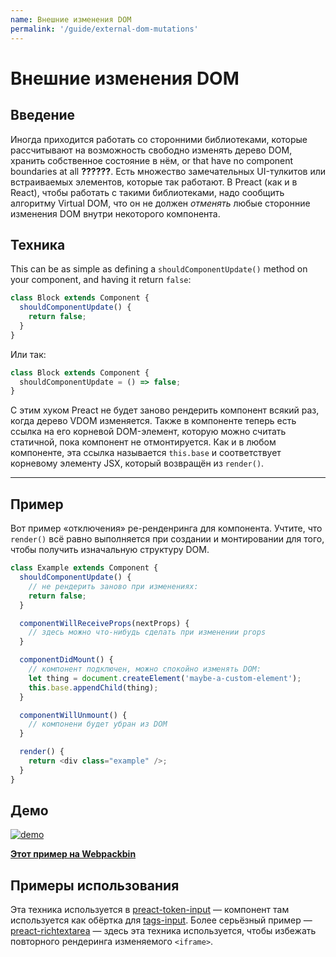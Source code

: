 ```yaml
---
name: Внешние изменения DOM
permalink: '/guide/external-dom-mutations'
---
```


# Внешние изменения DOM


## Введение

Иногда приходится работать со сторонними библиотеками, которые рассчитывают на возможность свободно изменять дерево DOM, хранить собственное состояние в нём, or that have no component boundaries at all **??????**. Есть множество замечательных UI-тулкитов или встраиваемых элементов, которые так работают. В Preact (как и в React), чтобы работать с такими библиотеками, надо сообщить алгоритму Virtual DOM, что он не должен _отменять_ любые сторонние изменения DOM внутри некоторого компонента.


## Техника

This can be as simple as defining a `shouldComponentUpdate()` method on your component, and having it return `false`:

```js
class Block extends Component {
  shouldComponentUpdate() {
    return false;
  }
}
```

Или так:

```js
class Block extends Component {
  shouldComponentUpdate = () => false;
}
```

С этим хуком Preact не будет заново рендерить компонент всякий раз, когда дерево VDOM изменяется. Также в компоненте теперь есть ссылка на его корневой DOM-элемент, которую можно считать статичной, пока компонент не отмонтируется. Как и в любом компоненте, эта ссылка называется `this.base` и соответствует корневому элементу JSX, который возвращён из `render()`.

---

## Пример

Вот пример «отключения» ре-ренденринга для компонента. Учтите, что `render()` всё равно выполняется при создании и монтировании для того, чтобы получить изначальную структуру DOM.

```js
class Example extends Component {
  shouldComponentUpdate() {
    // не рендерить заново при изменениях:
    return false;
  }

  componentWillReceiveProps(nextProps) {
    // здесь можно что-нибудь сделать при изменении props
  }

  componentDidMount() {
    // компонент подключен, можно спокойно изменять DOM:
    let thing = document.createElement('maybe-a-custom-element');
    this.base.appendChild(thing);
  }

  componentWillUnmount() {
    // компонени будет убран из DOM
  }

  render() {
    return <div class="example" />;
  }
}
```


## Демо

[![demo](https://i.gyazo.com/a63622edbeefb2e86d6c0d9c8d66e582.gif)](http://www.webpackbin.com/V1hyNQbpe)

[**Этот пример на Webpackbin**](http://www.webpackbin.com/V1hyNQbpe)


## Примеры использования

Эта техника используется в [preact-token-input](https://github.com/developit/preact-token-input/blob/master/src/index.js) — компонент там используется как обёртка для [tags-input](https://github.com/developit/tags-input). Более серьёзный пример — [preact-richtextarea](https://github.com/developit/preact-richtextarea) — здесь эта техника используется, чтобы избежать повторного рендеринга изменяемого `<iframe>`.
